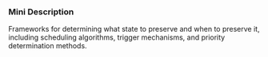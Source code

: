 ### Mini Description

Frameworks for determining what state to preserve and when to preserve it, including scheduling algorithms, trigger mechanisms, and priority determination methods.
